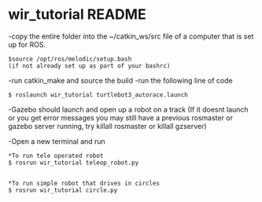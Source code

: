 # wir_tutorial README

-copy the entire folder into the ~/catkin_ws/src file of a computer that is set up for ROS.

	$source /opt/ros/melodic/setup.bash 
	(if not already set up as part of your bashrc)

-run catkin_make and source the build
-run the following line of code

	$ roslaunch wir_tutorial turtlebot3_autorace.launch

-Gazebo should launch and open up a robot on a track
(If it doesnt launch or you get error messages you may still have a previous rosmaster or gazebo server running, try killall rosmaster or killall gzserver)

-Open a new terminal and run

	*To run tele operated robot
	$ rosrun wir_tutorial teleop_robot.py

	
	*To run simple robot that drives in circles
	$ rosrun wir_tutorial circle.py 
 

